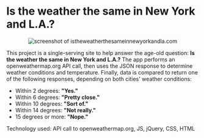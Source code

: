 
<h1> Is the weather the same in New York and L.A.? </h1>

<center><img src="http://imgur.com/sYsYNCR.jpg" alt="screenshot of istheweatherthesameinnewyorkandla.com"></center>

<p>This project is a single-serving site to help answer the age-old question: <b>Is the weather the same in New York and L.A.?</b>
The app performs an openweathermap.org API call, then uses the JSON response to determine weather conditions and temperature. Finally, data is compared to return one of the following responses, depending on both cities' weather conditions:</p>

<ul>
<li>Within 2 degrees: <b>"Yes."</b></li>
<li>Within 6 degrees: <b>"Pretty close."</b></li>
<li>Within 10 degrees: <b>"Sort of."</b></li>
<li>Within 14 degrees: <b>"Not really."</b></li>
<li>15 degrees or more: <b>"Nope."</b></li>
</ul>

<p>Technology used: API call to openweathermap.org, JS, jQuery, CSS, HTML</p>
